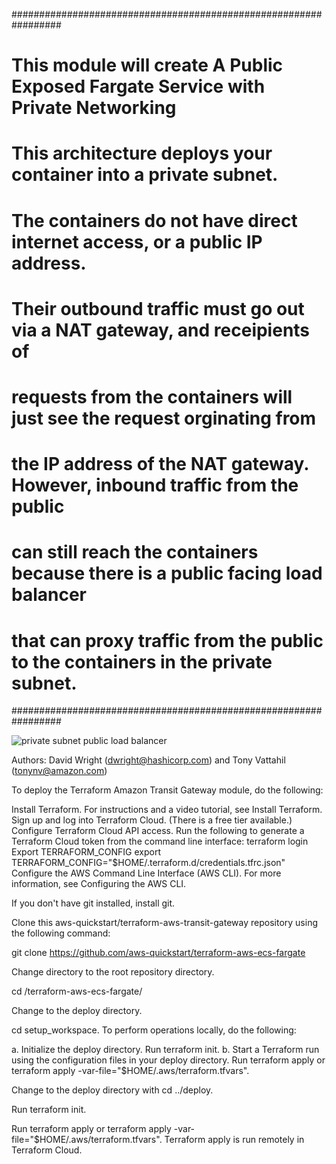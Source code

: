 #################################################################
# This module will create A Public Exposed Fargate Service with Private Networking
#
# This architecture deploys your container into a private subnet. 
# The containers do not have direct internet access, or a public IP address.
# Their outbound traffic must go out via a NAT gateway, and receipients of 
# requests from the containers will just see the request orginating from 
# the IP address of the NAT gateway. However, inbound traffic from the public
# can still reach the containers because there is a public facing load balancer
# that can proxy traffic from the public to the containers in the private subnet.
#################################################################


![private subnet public load balancer](images/private-task-public-loadbalancer.png)

Authors: David Wright (dwright@hashicorp.com) and Tony Vattahil (tonynv@amazon.com)

To deploy the Terraform Amazon Transit Gateway module, do the following:

Install Terraform. For instructions and a video tutorial, see Install Terraform.
Sign up and log into Terraform Cloud. (There is a free tier available.)
Configure Terraform Cloud API access. Run the following to generate a Terraform Cloud token from the command line interface:
terraform login
Export TERRAFORM_CONFIG
export TERRAFORM_CONFIG="$HOME/.terraform.d/credentials.tfrc.json"
Configure the AWS Command Line Interface (AWS CLI). For more information, see Configuring the AWS CLI.

If you don't have git installed, install git.

Clone this aws-quickstart/terraform-aws-transit-gateway repository using the following command:

git clone https://github.com/aws-quickstart/terraform-aws-ecs-fargate

Change directory to the root repository directory.

cd /terraform-aws-ecs-fargate/

Change to the deploy directory.

cd setup_workspace.
To perform operations locally, do the following:

a. Initialize the deploy directory. Run terraform init.
b. Start a Terraform run using the configuration files in your deploy directory. Run terraform apply or terraform apply -var-file="$HOME/.aws/terraform.tfvars".

Change to the deploy directory with cd ../deploy.

Run terraform init.

Run terraform apply or terraform apply -var-file="$HOME/.aws/terraform.tfvars". Terraform apply is run remotely in Terraform Cloud.
